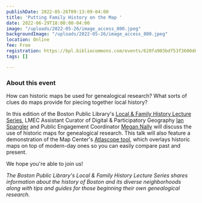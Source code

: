```yaml
---
publishDate: 2022-05-26T09:13:09-04:00
title: 'Putting Family History on the Map '
date: 2022-06-29T18:00:00-04:00
image: "/uploads/2022-05-26/image_access_800.jpeg"
backgroundImage: "/uploads/2022-05-26/image_access_800.jpeg"
location: Online
fee: Free
registration: https://bpl.bibliocommons.com/events/620fa903bdf53f3600d6fca8
tags: []

---
```

### About this event

How can historic maps be used for genealogical research? What sorts of clues do maps provide for piecing together local history? 

In this edition of the Boston Public Library's [Local & Family History Lecture Series](https://www.bpl.org/local-and-family-history-series/), LMEC Assistant Curator of Digital & Participatory Geography [Ian Spangler](https://www.leventhalmap.org/about/people/ian-spangler/) and Public Engagement Coordinator [Megan Nally](https://www.leventhalmap.org/about/people/megan-nally/) will discuss the use of historic maps for genealogical research. This talk will also feature a demonstration of the Map Center's [Atlascope tool](https://atlascope.leventhalmap.org/), which overlays historic maps on top of modern-day ones so you can easily compare past and present.

We hope you're able to join us!

_The Boston Public Library's Local & Family History Lecture Series shares information about the history of Boston and its diverse neighborhoods along with tips and guides for those beginning their own genealogical research._